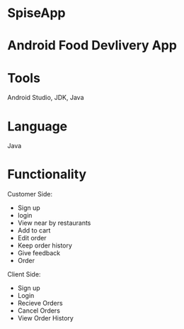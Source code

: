 # SpiseApp
# Android Food Devlivery App

# Tools
Android Studio, JDK, Java

# Language
Java

# Functionality

Customer Side: 
- Sign up
- login 
- View near by restaurants
- Add to cart
- Edit order
- Keep order history
- Give feedback
- Order

Client Side:
- Sign up
- Login
- Recieve Orders
- Cancel Orders
- View Order History


